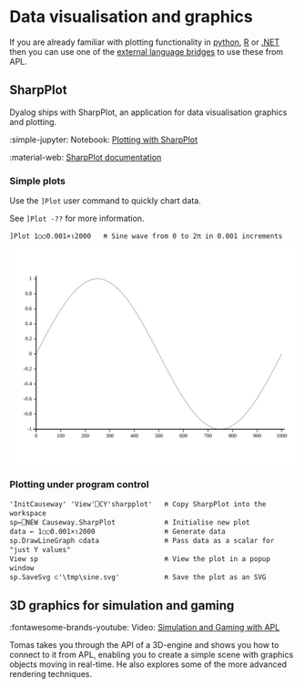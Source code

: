 # Data visualisation and graphics
If you are already familiar with plotting functionality in [python](https://rikedyp.uk/DyalogTutorials/website-tools/external-language-interfaces-standard-libraries/#python-pynapl), [R](https://rikedyp.uk/DyalogTutorials/website-tools/external-language-interfaces-standard-libraries/#r-language-rsconnect) or [.NET](https://rikedyp.uk/DyalogTutorials/website-tools/external-language-interfaces-standard-libraries/#net) then you can use one of the [external language bridges](https://rikedyp.uk/DyalogTutorials/website-tools/external-language-interfaces-standard-libraries/) to use these from APL.

## SharpPlot
Dyalog ships with SharpPlot, an application for data visualisation graphics and plotting.

<span class="logo-jupyter">:simple-jupyter:</span> Notebook: [Plotting with SharpPlot](https://github.com/Dyalog/dyalog-jupyter-notebooks/blob/master/Plotting%20with%20SharpPlot.ipynb)

:material-web: [SharpPlot documentation](https://www.sharpplot.com/)

### Simple plots
Use the `]Plot` user command to quickly chart data.

See `]Plot -??` for more information.

```APL
]Plot 1○○0.001×⍳2000   ⍝ Sine wave from 0 to 2π in 0.001 increments
```

![Line graph of a sine wave](./img/sine.svg)

### Plotting under program control

```APL
'InitCauseway' 'View'⎕CY'sharpplot'   ⍝ Copy SharpPlot into the workspace
sp←⎕NEW Causeway.SharpPlot            ⍝ Initialise new plot
data ← 1○○0.001×⍳2000                 ⍝ Generate data
sp.DrawLineGraph ⊂data                ⍝ Pass data as a scalar for "just Y values"
View sp                               ⍝ View the plot in a popup window
sp.SaveSvg ⊂'\tmp\sine.svg'           ⍝ Save the plot as an SVG
```

## 3D graphics for simulation and gaming
<span class="logo-youtube">:fontawesome-brands-youtube:</span> Video: [Simulation and Gaming with APL](https://dyalog.tv/APLSeeds21/?v=iC9floP7POU)

Tomas takes you through the API of a 3D-engine and shows you how to connect to it from APL, enabling you to create a simple scene with graphics objects moving in real-time. He also explores some of the more advanced rendering techniques.